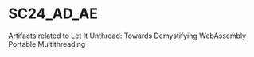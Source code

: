 # SC24_AD_AE
Artifacts related to Let It Unthread: Towards Demystifying WebAssembly Portable Multithreading
